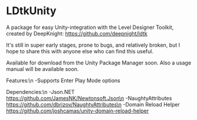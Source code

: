 # LDtkUnity
A package for easy Unity-integration with the Level Designer Toolkit, created by DeepKnight: https://github.com/deepnight/ldtk

It's still in super early stages, prone to bugs, and relatively broken, but I hope to share this with anyone else who can find this useful.

Available for download from the Unity Package Manager soon.
Also a usage manual will be available soon.

Features:\n
-Supports Enter Play Mode options

Dependencies:\n
-Json.NET https://github.com/JamesNK/Newtonsoft.Json\n
-NaughtyAttributes https://github.com/dbrizov/NaughtyAttributes\n
-Domain Reload Helper https://github.com/joshcamas/unity-domain-reload-helper


